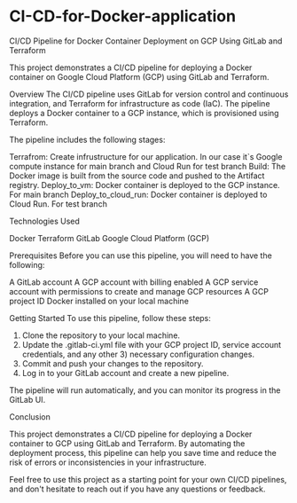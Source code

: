# CI-CD-for-Docker-application

CI/CD Pipeline for Docker Container Deployment on GCP Using GitLab and Terraform

This project demonstrates a CI/CD pipeline for deploying a Docker container on Google Cloud Platform (GCP) using GitLab and Terraform.

Overview
The CI/CD pipeline uses GitLab for version control and continuous integration, and Terraform for infrastructure as code (IaC). The pipeline deploys a Docker container to a GCP instance, which is provisioned using Terraform.


The pipeline includes the following stages:

Terrafrom: Create infrustructure for our application. In our case it`s Google compute instance for main branch and Cloud Run for test branch
Build: The Docker image is built from the source code and pushed to the Artifact registry.
Deploy_to_vm: Docker container is deployed to the GCP instance. For main branch
Deploy_to_cloud_run: Docker container is deployed to Cloud Run. For test branch

Technologies Used

Docker
Terraform
GitLab
Google Cloud Platform (GCP)

Prerequisites
Before you can use this pipeline, you will need to have the following:

A GitLab account
A GCP account with billing enabled
A GCP service account with permissions to create and manage GCP resources
A GCP project ID
Docker installed on your local machine

Getting Started
To use this pipeline, follow these steps:

1) Clone the repository to your local machine.
2) Update the .gitlab-ci.yml file with your GCP project ID, service account credentials, and any other 3) necessary configuration changes.
4) Commit and push your changes to the repository.
5) Log in to your GitLab account and create a new pipeline.

The pipeline will run automatically, and you can monitor its progress in the GitLab UI.


Conclusion

This project demonstrates a CI/CD pipeline for deploying a Docker container to GCP using GitLab and Terraform. By automating the deployment process, this pipeline can help you save time and reduce the risk of errors or inconsistencies in your infrastructure.

Feel free to use this project as a starting point for your own CI/CD pipelines, and don't hesitate to reach out if you have any questions or feedback.